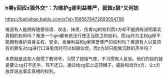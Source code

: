 ### h春y回应z狼外交”：为维护g家利益尊严，就做z狼”又何妨
https://baijiahao.baidu.com/s?id=1685678472693054796

难道有人能拥有随便诽谤、攻击、抹黑、伤害zg的权利而z方却不能拥有说明事实真相的权利吗？难道一个gm都有依法行使正当防卫的权利，而zg作为主权gj却不能拥有维护自身主权、安全、发展利益和g家荣誉尊严的权利吗？难道有人以莫须有的罪名对zg进行口诛笔伐时可以如狼似虎，而z方却只能做沉默的羔羊吗？

本质就是这些人做惯了教师爷，习惯了颐指气使，不习惯有人反驳。他们的目的就是要让zg打不还手、骂不还口，通过给zg扣上这顶帽子，威胁和讹诈z方，让z方放弃说出事实真相的权利。
